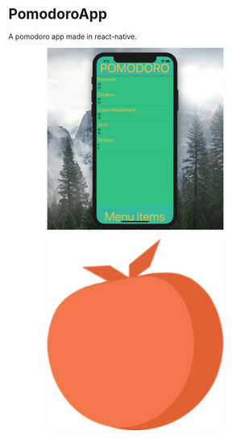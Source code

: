 # PomodoroApp
A pomodoro app made in react-native.

<p align="center">
  <img src="test.png" width="350"/>
</p>


<p align="center">
  <img src="pomo.png" width="350"/>
</p>

